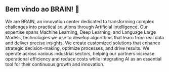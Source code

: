 ## Bem vindo ao BRAIN! 👋

<!--

**Here are some ideas to get you started:**

🙋‍♀️ A short introduction - what is your organization all about?
🌈 Contribution guidelines - how can the community get involved?
👩‍💻 Useful resources - where can the community find your docs? Is there anything else the community should know?
🍿 Fun facts - what does your team eat for breakfast?
🧙 Remember, you can do mighty things with the power of [Markdown](https://docs.github.com/github/writing-on-github/getting-started-with-writing-and-formatting-on-github/basic-writing-and-formatting-syntax)
-->

We are BRAIN, an innovation center dedicated to transforming complex challenges into practical solutions through Artificial Intelligence. Our expertise spans Machine Learning, Deep Learning, and Language Large Models, technologies we use to develop algorithms that learn from real data and deliver precise insights. We create customized solutions that enhance strategic decision-making, optimize processes, and drive results. We operate across various industrial sectors, helping our partners increase operational efficiency and reduce costs while integrating AI as an essential tool for their continuous growth and innovation.
